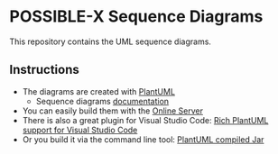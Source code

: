 # POSSIBLE-X Sequence Diagrams

This repository contains the UML sequence diagrams.

## Instructions
* The diagrams are created with [PlantUML](https://plantuml.com/en/)
  * Sequence diagrams [documentation](https://plantuml.com/en/sequence-diagram)  
* You can easily build them with the [Online Server](https://www.plantuml.com/plantuml/uml/SyfFKj2rKt3CoKnELR1Io4ZDoSa70000)
* There is also a great plugin for Visual Studio Code: [Rich PlantUML support for Visual Studio Code](https://marketplace.visualstudio.com/items?itemName=jebbs.plantuml)
* Or you build it via the command line tool: [PlantUML compiled Jar](https://plantuml.com/de/download)